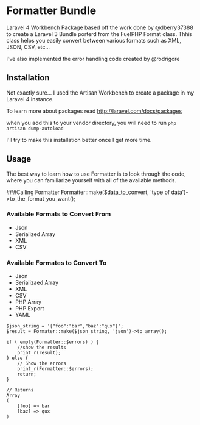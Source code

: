 Formatter Bundle
================

Laravel 4 Workbench Package based off the work done by @dberry37388 to create a Laravel 3 Bundle porterd from the FuelPHP Format class.  Thhis class helps you easily convert between various formats such as XML, JSON, CSV, etc...

I've also implemented the error handling code created by @rodrigore

Installation
------------

Not exactly sure... I used the Artisan Workbench to create a package in my Laravel 4 instance.

To learn more about packages read http://laravel.com/docs/packages

when you add this to your vendor directory, you will need to run `php artisan dump-autoload`

I'll try to make this installation better once I get more time.

Usage
-----
The best way to learn how to use Formatter is to look through the code, where you can familiarize yourself with all of the available methods.

###Calling Formatter
Formatter::make($data_to_convert, 'type of data')->to_the_format_you_want();

### Available Formats to Convert From
- Json
- Serialized Array
- XML
- CSV

### Available Formates to Convert To
- Json
- Serializaed Array
- XML
- CSV
- PHP Array
- PHP Export
- YAML

```
$json_string = '{"foo":"bar","baz":"qux"}';
$result = Formater::make($json_string, 'json')->to_array();

if ( empty(Formatter::$errors) ) {
	//show the results
	print_r(result);
} else {
	// Show the errors
	print_r(Formatter::$errors);
	return;
}

// Returns
Array
(
    [foo] => bar
    [baz] => qux
)
```